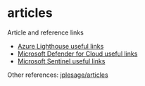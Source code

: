 # articles

Article and reference links

* [Azure Lighthouse useful links](lighthouse-links.md)
* [Microsoft Defender for Cloud useful links](mdc-links.md)
* [Microsoft Sentinel useful links](sentinel-links.md)

<!--
* [Microsoft Sentinel dans un contexte MSSP](sentinel-mssp/sentinel-mssp.md) [FR]
-->

Other references: [jplesage/articles](https://github.com/jplesage/articles)
